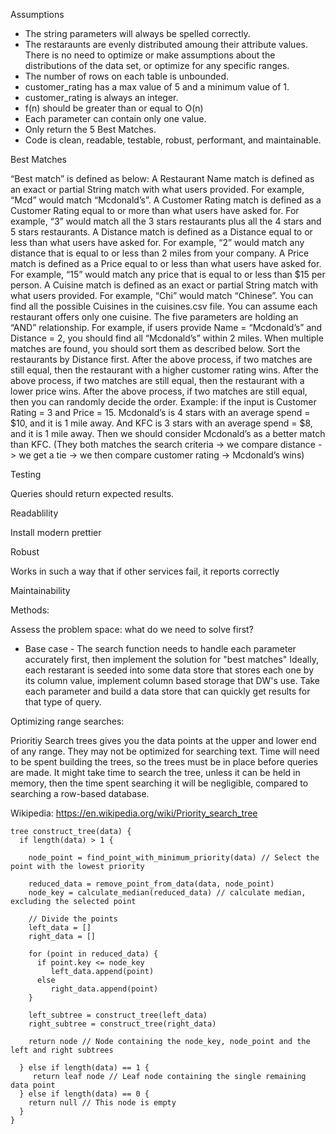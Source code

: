 Assumptions

-   The string parameters will always be spelled correctly.
-   The restaraunts are evenly distributed amoung their attribute values. There is no need to optimize or make assumptions about the distributions of the data set, or optimize for any specific ranges.
-   The number of rows on each table is unbounded.
-   customer_rating has a max value of 5 and a minimum value of 1.
-   customer_rating is always an integer.
-   f(n) should be greater than or equal to O(n)
-   Each parameter can contain only one value.
-   Only return the 5 Best Matches.
-   Code is clean, readable, testable, robust, performant, and maintainable.

Best Matches

“Best match” is defined as below:
A Restaurant Name match is defined as an exact or partial String match with what users provided. For example, “Mcd” would match “Mcdonald’s”.
A Customer Rating match is defined as a Customer Rating equal to or more than what users have asked for. For example, “3” would match all the 3 stars restaurants plus all the 4 stars and 5 stars restaurants.
A Distance match is defined as a Distance equal to or less than what users have asked for. For example, “2” would match any distance that is equal to or less than 2 miles from your company.
A Price match is defined as a Price equal to or less than what users have asked for. For example, “15” would match any price that is equal to or less than $15 per person.
A Cuisine match is defined as an exact or partial String match with what users provided. For example, “Chi” would match “Chinese”. You can find all the possible Cuisines in the cuisines.csv file. You can assume each restaurant offers only one cuisine.
The five parameters are holding an “AND” relationship. For example, if users provide Name = “Mcdonald’s” and Distance = 2, you should find all “Mcdonald’s” within 2 miles.
When multiple matches are found, you should sort them as described below.
Sort the restaurants by Distance first.
After the above process, if two matches are still equal, then the restaurant with a higher customer rating wins.
After the above process, if two matches are still equal, then the restaurant with a lower price wins.
After the above process, if two matches are still equal, then you can randomly decide the order.
Example: if the input is Customer Rating = 3 and Price = 15. Mcdonald’s is 4 stars with an average spend = $10, and it is 1 mile away. And KFC is 3 stars with an average spend = $8, and it is 1 mile away. Then we should consider Mcdonald’s as a better match than KFC. (They both matches the search criteria -> we compare distance -> we get a tie -> we then compare customer rating -> Mcdonald’s wins)

Testing

Queries should return expected results.

Readablility

Install modern prettier

Robust

Works in such a way that if other services fail, it reports correctly

Maintainability

Methods:

Assess the problem space: what do we need to solve first?

-   Base case - The search function needs to handle each parameter accurately first,
    then implement the solution for "best matches"
    Ideally, each restarant is seeded into some data store that stores each one by its column value, implement column based storage that DW's use.
    Take each parameter and build a data store that can quickly get results for that type of query.

Optimizing range searches:

Prioritiy Search trees gives you the data points at the upper and lower end of any range. They may not be optimized for searching text. Time will need to be spent building the trees, so the trees must be in place before queries are made. It might take time to search the tree, unless it can be held in memory, then the time spent searching it will be negligible, compared to searching a row-based database.

Wikipedia: https://en.wikipedia.org/wiki/Priority_search_tree

```clang
tree construct_tree(data) {
  if length(data) > 1 {

    node_point = find_point_with_minimum_priority(data) // Select the point with the lowest priority

    reduced_data = remove_point_from_data(data, node_point)
    node_key = calculate_median(reduced_data) // calculate median, excluding the selected point

    // Divide the points
    left_data = []
    right_data = []

    for (point in reduced_data) {
      if point.key <= node_key
         left_data.append(point)
      else
         right_data.append(point)
    }

    left_subtree = construct_tree(left_data)
    right_subtree = construct_tree(right_data)

    return node // Node containing the node_key, node_point and the left and right subtrees

  } else if length(data) == 1 {
     return leaf node // Leaf node containing the single remaining data point
  } else if length(data) == 0 {
    return null // This node is empty
  }
}
```
